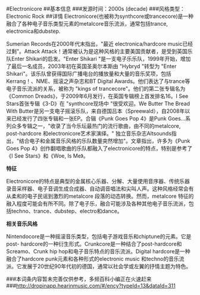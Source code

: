 #Electronicore
##基本信息
###发源时间：2000s (decade)
###风格类型：Electronic Rock
##详情
Electronicore(也被称为synthcore或trancecore)是一种融合了各种电子音乐类型元素的metalcore音乐流派，通常包括trance,
electronica和dubstep.



Sumerian Records在2000年代末指出，"最近 electronica/hardcore music已经过剩"。Attack
Attack！通常被认为是这种风格的主要美国贡献者，是受到英国乐队Enter Shikari的启发。"Enter Shikari
"是一支电子乐乐队，1999年开始，增加了最后一名成员，2003年初在英国圣奥尔本斯由 "Hybryd "转型为 "Enter
Shikari"。该乐队曾获得国际广播电台的播放量和大量的音乐奖项，包括Kerrang！、NME、摇滚之声杂志和BT Digital
Awards。他们表达了与trance等电子音乐流派的关系，被称为 "kings of trancecore"。他们的第二张专辑名为《Common
Dreads》，于2009年6月发行，在英国专辑榜上首发排名16。I See Stars首张专辑《3-D》在 "synthcore现场中 "很受欢迎。We
Butter The Bread With
Butter是另一支电子摇滚乐队，来自德国吕本（Spreewald），自2008年以来已经发行了四张专辑和一张EP。合辑《Punk Goes Pop
4》是Punk Goes...系列众多专辑之一，"收录了当今乐坛最热门的流行歌曲，由不同的metalcore, post-hardcore
和electronicore艺术家演绎。" 独立音乐杂志Altsounds指出，"结合电子和金属音乐风格的乐队数量突然增加"。文章指出，许多为《Punk
Goes Pop 4》创作翻唱歌曲的乐队都融入了electronicore的特点，特别是参考了《I See Stars》和《Woe, Is Me》。



**特征**

Electronicore的特点是典型的金属核心乐器、分解、大量使用音序器、传统乐器录音采样器、电子音调生成合成器、自动调音唱法和尖叫人声。这种风格经常会有从柔和的电子民谣到激烈的metalcore
段落的动态转换。然而，metalcore
特征的融入程度可能会有所不同。除了电子乐，融合可能涉及各种其他电子音乐流派，包括techno、trance、dubstep、electro和dance。



**相关音乐风格**

Nintendocore是一种摇滚音乐类型，包括电子游戏音乐和chiptune的元素。它是post-
hardcore的一种衍生形式。Crunkcore是一种结合了post-hardcore和Screamo、Crunk hip
hop和电子音乐特点的音乐流派。Digital hardcore是一种融合了hardcore punk元素和各种形式的electronic music
和techno的音乐流派。它发展于20世纪90年代初的德国，通常以社会学或左翼的抒情主题为特色。

###本词条内容暂未完善仅供参考，多频百科小编正在火速赶来
###http://dropinapp.hearinmusic.com/#/ency?typeId=13&dataId=311
